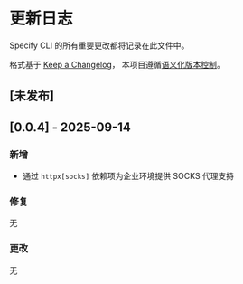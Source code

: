 # 更新日志

Specify CLI 的所有重要更改都将记录在此文件中。

格式基于 [Keep a Changelog](https://keepachangelog.com/en/1.0.0/)，
本项目遵循[语义化版本控制](https://semver.org/spec/v2.0.0.html)。

## [未发布]

## [0.0.4] - 2025-09-14

### 新增

- 通过 `httpx[socks]` 依赖项为企业环境提供 SOCKS 代理支持

### 修复

无

### 更改

无